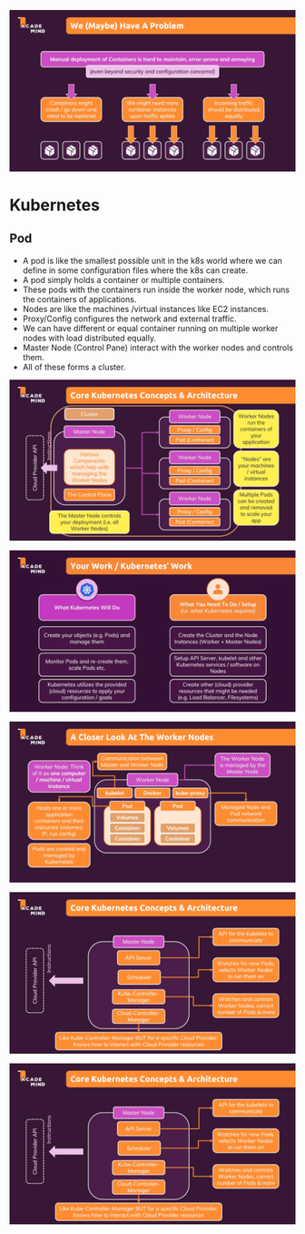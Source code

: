 ![alt text](images\1.png)

# Kubernetes

## Pod
- A pod is like the smallest possible unit in the k8s world where we can define in some configuration files where the k8s can create.
- A pod simply holds a container or multiple containers.
- These pods with the containers run inside the worker node, which runs the containers of applications.
- Nodes are like the machines /virtual instances like EC2 instances.
- Proxy/Config configures the network and external traffic.
- We can have different or equal container running on multiple worker nodes with load distributed equally.
- Master Node (Control Pane) interact with the worker nodes and controls them.
- All of these forms a cluster.

![alt text](images\2.png)

![alt text](images\3.png)

![alt text](images\4.png)

![alt text](images\5.png)

![alt text](images\5.png)

